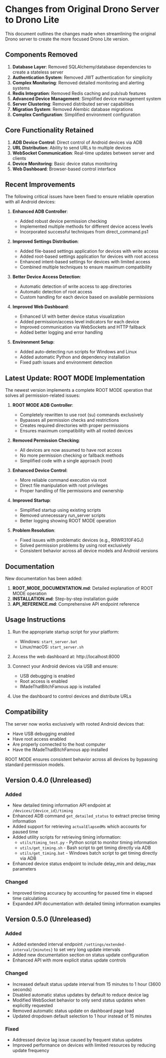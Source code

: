 # Changes from Original Drono Server to Drono Lite

This document outlines the changes made when streamlining the original Drono server to create the more focused Drono Lite version.

## Components Removed

1. **Database Layer**: Removed SQLAlchemy/database dependencies to create a stateless server
2. **Authentication System**: Removed JWT authentication for simplicity
3. **Complex Monitoring**: Removed detailed monitoring and alerting systems
4. **Redis Integration**: Removed Redis caching and pub/sub features
5. **Advanced Device Management**: Simplified device management system
6. **Server Clustering**: Removed distributed server capabilities
7. **Migration System**: Removed Alembic database migrations
8. **Complex Configuration**: Simplified environment configuration

## Core Functionality Retained

1. **ADB Device Control**: Direct control of Android devices via ADB
2. **URL Distribution**: Ability to send URLs to multiple devices
3. **WebSocket Communication**: Real-time updates between server and clients
4. **Device Monitoring**: Basic device status monitoring
5. **Web Dashboard**: Browser-based control interface

## Recent Improvements

The following critical issues have been fixed to ensure reliable operation with all Android devices:

1. **Enhanced ADB Controller**: 
   - Added robust device permission checking
   - Implemented multiple methods for different device access levels
   - Incorporated successful techniques from direct_command.ps1

2. **Improved Settings Distribution**: 
   - Added file-based settings application for devices with write access
   - Added root-based settings application for devices with root access
   - Enhanced intent-based settings for devices with limited access
   - Combined multiple techniques to ensure maximum compatibility
   
3. **Better Device Access Detection**:
   - Automatic detection of write access to app directories
   - Automatic detection of root access
   - Custom handling for each device based on available permissions
   
4. **Improved Web Dashboard**:
   - Enhanced UI with better device status visualization
   - Added permission/access level indicators for each device
   - Improved communication via WebSockets and HTTP fallback
   - Added better logging and error handling

5. **Environment Setup**:
   - Added auto-detecting run scripts for Windows and Linux
   - Added automatic Python and dependency installation
   - Fixed path issues and environment detection

## Latest Update: ROOT MODE Implementation

The newest version implements a complete ROOT MODE operation that solves all permission-related issues:

1. **ROOT MODE ADB Controller**:
   - Completely rewritten to use root (su) commands exclusively
   - Bypasses all permission checks and restrictions
   - Creates required directories with proper permissions
   - Ensures maximum compatibility with all rooted devices
   
2. **Removed Permission Checking**:
   - All devices are now assumed to have root access
   - No more permission checking or fallback methods
   - Simplified code with a single approach (root)
   
3. **Enhanced Device Control**:
   - More reliable command execution via root
   - Direct file manipulation with root privileges
   - Proper handling of file permissions and ownership
   
4. **Improved Startup**:
   - Simplified startup using existing scripts
   - Removed unnecessary run_server scripts
   - Better logging showing ROOT MODE operation
   
5. **Problem Resolution**:
   - Fixed issues with problematic devices (e.g., R9WR310F4GJ)
   - Solved permission problems by using root exclusively
   - Consistent behavior across all device models and Android versions

## Documentation

New documentation has been added:

1. **ROOT_MODE_DOCUMENTATION.md**: Detailed explanation of ROOT MODE operation
2. **INSTALLATION.md**: Step-by-step installation guide
3. **API_REFERENCE.md**: Comprehensive API endpoint reference

## Usage Instructions

1. Run the appropriate startup script for your platform:
   - Windows: `start_server.bat`
   - Linux/macOS: `start_server.sh`

2. Access the web dashboard at: http://localhost:8000

3. Connect your Android devices via USB and ensure:
   - USB debugging is enabled
   - Root access is enabled
   - IMadeThatBitchFamous app is installed

4. Use the dashboard to control devices and distribute URLs

## Compatibility

The server now works exclusively with rooted Android devices that:
- Have USB debugging enabled
- Have root access enabled
- Are properly connected to the host computer
- Have the IMadeThatBitchFamous app installed

ROOT MODE ensures consistent behavior across all devices by bypassing standard permission models.

## Version 0.4.0 (Unreleased)

### Added
- New detailed timing information API endpoint at `/devices/{device_id}/timing`
- Enhanced ADB command `get_detailed_status` to extract precise timing information
- Added support for retrieving `actualElapsedMs` which accounts for paused time
- Added utility scripts for retrieving timing information:
  - `utils/timing_test.py` - Python script to monitor timing information
  - `utils/get_timing.sh` - Bash script to get timing directly via ADB
  - `utils/get_timing.bat` - Windows batch script to get timing directly via ADB
- Enhanced device status endpoint to include delay_min and delay_max parameters

### Changed
- Improved timing accuracy by accounting for paused time in elapsed time calculations
- Expanded API documentation with detailed timing information examples 

## Version 0.5.0 (Unreleased)

### Added
- Added extended interval endpoint `/settings/extended-interval/{minutes}` to set very long update intervals
- Added new documentation section on status update configuration
- Enhanced API with more explicit status update controls

### Changed
- Increased default status update interval from 15 minutes to 1 hour (3600 seconds)
- Disabled automatic status updates by default to reduce device lag
- Modified WebSocket behavior to only send status updates when explicitly requested
- Removed automatic status update on dashboard page load
- Updated dropdown default selection to 1 hour instead of 15 minutes 

### Fixed
- Addressed device lag issue caused by frequent status updates
- Improved performance on devices with limited resources by reducing update frequency 